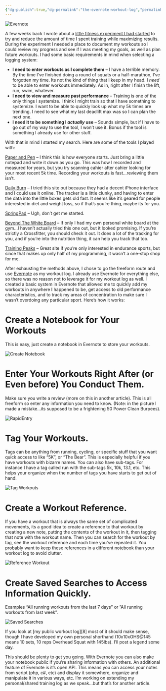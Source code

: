 ```yaml
---
{"dg-publish":true,"dg-permalink":"the-evernote-workout-log","permalink":"/the-evernote-workout-log/","title":"The Evernote Workout Log","tags":["featured","tip","training"],"created":"2009-12-15T20:32:16+00:00","updated":"2022-08-06T07:58:04.000-04:00"}
---
```


![Evernote](/images/photo-3-e1286338779641.png)

A few weeks back I wrote about a [little fitness experiment I had started][2] to try and reduce the amount of time I spent training while maximizing results. During the experiment I needed a place to document my workouts so I could review my progress and see if I was meeting my goals, as well as plan future workouts. I had some basic requirements in mind when selecting a logging system:

  * **I need to enter workouts as I complete them** – I have a terrible memory. By the time I’ve finished doing a round of squats or a half-marathon, I’ve forgotten my time. Its not the kind of thing that I keep in my head. I _need_ to be able to enter workouts immediately. As in, right after I finish the lift, run, swim, whatever.
  * **I need to view and measure past performance** – Training is one of the only things I systemize. I think I might train so that I have something to systemize. I want to be able to quickly look up what my 5k times are trending. I need to see what my last deadlift max was so I can plan the next one.
  * **I need it to be something I _actually_ use** – Sounds simple, but if I have to go out of my way to use the tool, I won’t use it. Bonus if the tool is something I already use for other stuff.

With that in mind I started my search. Here are some of the tools I played with:

[Paper and Pen](http://www.moleskineus.com) – I think this is how everyone starts. Just bring a little notepad and write it down as you go. This was how I recorded and measured for years, but you try scanning cahier after cahier looking for your most recent 5k time. Recording your workouts is fast…reviewing them isn’t.

[Daily Burn][3] – I tried this site out because they had a decent iPhone interface and I could use it online. The tracker is a little clunky, and having to enter the data into the little boxes gets old fast. It seems like it’s geared for people interested in diet and weight loss, so if that’s you’re thing, maybe its for you.

[SpringPad][4] – Ugh, don’t get me started.

[Beyond The White Board][5] – If only I had my own personal white board at the gym…I haven’t actually tried this one out, but it looked promising. If you’re strictly a Crossfitter, you should check it out. It does a lot of the tracking for you, and if you’re into the nutrition thing, it can help you track that too.

[Training Peaks][6] – Great site if you’re only interested in endurance sports, but since that makes up only half of my programming, it wasn’t a one-stop shop for me.

After exhausting the methods above, I chose to go the freeform route and use [Evernote][7] as my workout log. I already use Evernote for everything else, so there was no reason not to leverage it for my workout log as well. I created a basic system in Evernote that allowed me to quickly add my workouts in anywhere I happened to be, get access to old performance characteristics, and to track my areas of concentration to make sure I wasn’t overdoing any particular sport. Here’s how it works:

# Create a Notebook for Your Workouts

This is easy, just create a notebook in Evernote to store your workouts.

![Create Notebook](/images/WorkoutLog1.jpg)

# Enter Your Workouts Right After (or Even before) You Conduct Them.

Make sure you write a review (more on this in another article). This is all freeform so enter any information you need to know. (Note: in the picture I made a mistake…its supposed to be a frightening 50 Power Clean Burpees).

![RapidEntry](/images/EnterWorkout1.png)

# Tag Your Workouts.

Tags can be anything from running, cycling, or specific stuff that you want quick access to like “5K”, or “The Bear”. This is especially helpful if you have workouts with bizarre names. You can also have sub-tags. For instance I have a tag called run with the sub-tags 5k, 10k, 13.1, etc. This helps your organize when the number of tags you have starts to get out of hand.

![Tag Workouts](/images/TagWorkouts1.png)

# Create a Workout Reference.

If you have a workout that is always the same set of complicated movements, its a good idea to create a reference to that workout by creating a new note, putting the contents of the workout in it, then tagging that note with the workout name. Then you can search for the workout by tag, see the workout reference and each time you’ve repeated it. You probably want to keep these references in a different notebook than your workout log to avoid clutter.

![Reference Workout](/images/WorkoutReference1.png)

# Create Saved Searches to Access Information Quickly.

Examples “All running workouts from the last 7 days” or ”All running workouts from last week”.

![Saved Searches](/images/SavedSearches1.png)

If you look at [my public workout log][8] most of it should make sense, though I have developed my own personal shorthand (10x10xOHS@145 means 10 sets, 10 reps Overhead Squat with 145lbs). I’ll post a legend some day.

This should be plenty to get you going. With Evernote you can also make your notebook public if you’re sharing information with others. An additional feature of Evernote is it’s open API. This means you can access your notes from script (php, c#, etc) and display it somewhere, organize and manipulate it in various ways, etc. I’m working on extending my personal/shared training log as we speak…but that’s for another article.

 [1]: https://i2.wp.com/grantmuller.com/wp-content/uploads/logo.png
 [2]: http://grantmuller.com/an-experiment-in-fitness/
 [3]: http://dailyburn.com
 [4]: http://springpadit.com/
 [5]: http://beyondthewhiteboard.com/
 [6]: http://home.trainingpeaks.com/
 [7]: http://www.evernote.com/
